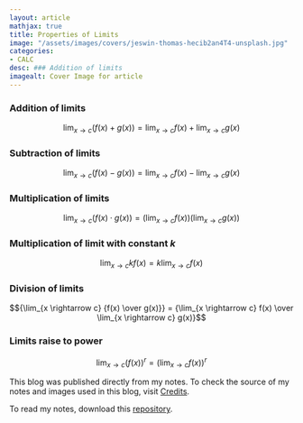 ```yaml
---
layout: article
mathjax: true
title: Properties of Limits
image: "/assets/images/covers/jeswin-thomas-hecib2an4T4-unsplash.jpg"
categories:
- CALC
desc: ### Addition of limits 
imagealt: Cover Image for article
---
```


### Addition of limits
$$\lim_{x \rightarrow c} (f(x) + g(x)) = \lim_{x \rightarrow c} f(x) + \lim_{x \rightarrow c} g(x)$$

























































































































































































































































































































































































































### Subtraction of limits
$$\lim_{x \rightarrow c} (f(x) - g(x)) = \lim_{x \rightarrow c} f(x) - \lim_{x \rightarrow c} g(x)$$

























































































































































































































































































































































































































### Multiplication of limits
$$\lim_{x \rightarrow c} (f(x) \cdot g(x)) = (\lim_{x \rightarrow c} f(x)) (\lim_{x \rightarrow c} g(x))$$

























































































































































































































































































































































































































### Multiplication of limit with constant $k$
























































































































































































































































































































































































































$$\lim_{x \rightarrow c} kf(x) = k \lim_{x \rightarrow c} f(x)$$

























































































































































































































































































































































































































### Division of limits
$${\lim_{x \rightarrow c} {f(x) \over g(x)}} = {\lim_{x \rightarrow c} f(x) \over \lim_{x \rightarrow c} g(x)}$$

























































































































































































































































































































































































































### Limits raise to power
$$\lim_{x \rightarrow c} {(f(x))}^r = {(\lim_{x \rightarrow c} f(x))}^r$$



























































































































































































































































































































































































































This blog was published directly from my notes.
To check the source of my notes and images used in this blog, visit <a href="/credits.html" target="_blank">Credits</a>.

To read my notes, download this <a href="https://github.com/bovem/CS" target="blank">repository</a>.
